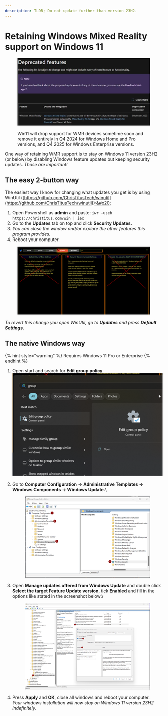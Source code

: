 ```yaml
---
description: TLDR; Do not update further than version 23H2.
---
```


# Retaining Windows Mixed Reality support on Windows 11

<figure><img src="../.gitbook/assets/image.png" alt=""><figcaption><p>Win11 will drop support for WMR devices sometime soon and remove it entirely in Q4 2024 for Windows Home and Pro versions, and Q4 2025 for Windows Enterprise versions.</p></figcaption></figure>

One way of retaining WMR support is to stay on Windows 11 version 23H2 (or below) by disabling Windows feature updates but keeping security updates. _Those are important!_



## The easy 2-button way

The easiest way I know for changing what updates you get is by using WinUtil ([https://github.com/ChrisTitusTech/winutil](https://github.com/ChrisTitusTech/winutil)):&#x20;

1. Open Powershell as **admin** and paste: `iwr -useb https://christitus.com/win | iex`
2. Go to the **Updates** tab on top and click **Security Updates.**
3. _You can close the window and/or explore the other features this program provides._
4. Reboot your computer.

<div align="center" data-full-width="true">

<figure><img src="../.gitbook/assets/image (1).png" alt=""><figcaption></figcaption></figure>

</div>

_To revert this change you open WinUtil, go to **Updates** and press **Default Settings.**_



## The native Windows way

{% hint style="warning" %}
Requires Windows 11 Pro or Enterprise
{% endhint %}

1. Open start and search for **Edit group policy**\
   ![](<../.gitbook/assets/image (2).png>)
2.  Go to **Computer Configuration** -> **Administrative Templates -> Windows Components -> Windows Update.**\


    <figure><img src="../.gitbook/assets/image (6).png" alt=""><figcaption></figcaption></figure>
3.  Open **Manage updates offered from Windows Update** and double click **Select the target Feature Update version**, tick **Enabled** and fill in the options like stated in the screenshot below:\


    <figure><img src="../.gitbook/assets/image (9).png" alt=""><figcaption></figcaption></figure>


4. Press **Apply** and **OK**, close all windows and reboot your computer.\
   _Your windows installation will now stay on Windows 11 version 23H2 indefinitely._
